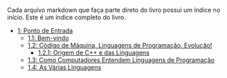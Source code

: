 Cada arquivo markdown que faça parte direto do livro possui um índice no início. Este é um índice completo do livro.





- [1: Ponto de Entrada](./programação%20do%20zero/ponto%20de%20entrada.md#1-ponto-de-entrada)
  - [1.1: Bem-vindo](./programação%20do%20zero/ponto%20de%20entrada.md#11-bem-vindo)
  - [1.2: Código de Máquina, Linguagens de Programação, Evolução!](./programação%20do%20zero/ponto%20de%20entrada.md#12-código-de-máquina-linguagens-de-programação-evolução)
    - [1.2.1: Origem de C++ e das Linguagens](./programação%20do%20zero/ponto%20de%20entrada.md#121-origem-de-c-e-das-linguagens)
  - [1.3: Como Computadores Entendem Linguagens de Programação](./programação%20do%20zero/ponto%20de%20entrada.md#13-como-computadores-entendem-linguagens-de-programação)
  - [1.4: As Várias Linguagens](./programação%20do%20zero/ponto%20de%20entrada.md#14-as-várias-linguagens)


<!-- TODO: adicionar índice quando acabar capítulo 2 -->